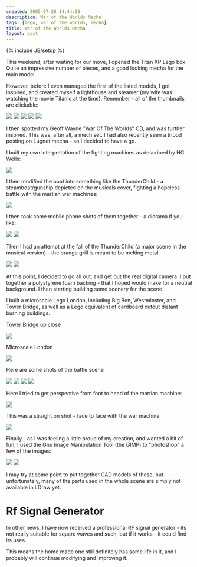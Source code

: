 ```yaml
---
created: 2005-07-28 14:44:08
description: War of the Worlds Mecha
tags: [lego, war of the worlds, mecha]
title: War of the Worlds Mecha
layout: post
---
```

{% include JB/setup %}

This weekend, after waiting for our move, I opened the Titan XP Lego box. Quite an impressive number of pieces, and a good looking mecha for the main model.

However, before I even managed the first of the listed models, I got inspired, and created myself a lighthouse and steamer (my wife was watching the movie Titanic at the time). Remember - all of the thumbnails are clickable:

<img   src="image288&amp;thumb=1"/>

<img   src="image289&amp;thumb=1"/>

<img   src="image291&amp;thumb=1"/>

<img   src="image292&amp;thumb=1"/>

<img   src="image295&amp;thumb=1"/>

I then spotted my Geoff Wayne "War Of The Worlds" CD, and was further inspired. This was, after all, a mech set. I had also recently seen a tripod posting on Lugnet mecha - so I decided to have a go.

I built my own interpretation of the fighting machines as described by HG Wells:

<img   src="image286&amp;thumb=1"/>

I then modified the boat into something like the ThunderChild - a steamboat/gunship depicted on the musicals cover, fighting a hopeless battle with the martian war machines:

<img   src="image284&amp;thumb=1"/>

I then took some mobile phone shots of them together - a diorama if you like:

<img   src="image285&amp;thumb=1"/>

<img   src="image283&amp;thumb=1"/>

Then I had an attempt at the fall of the ThunderChild (a major scene in the musical version) - the orange grill is meant to be melting metal.

<img src="image284&amp;thumb=1"/>

<img src="image284&amp;thumb=1"/>

At this point, I decided to go all out, and get out the real digital camera. I put together a polystyrene foam backing - that I hoped would make for a neutral background. I then starting building some scenery for the scene.

I built a microscale Lego London, including Big Ben, Westminster, and Tower Bridge, as well as a Lego equivalent of cardboard cutout distant burning buildings.

Tower Bridge up close

<img src="image290&amp;thumb=1"/>

Microscale London

<img src="image297&amp;thumb=1"/>

Here are some shots of the battle scene

<img src="image293&amp;thumb=1"/>
<img src="image298&amp;thumb=1"/>
<img src="image296&amp;thumb=1"/>
<img src="image303&amp;thumb=1"/>

Here I tried to get perspective from foot to head of the martian machine:

<img src="image294&amp;thumb=1"/>

This was a straight on shot - face to face with the war machine

<img src="image300&amp;thumb=1"/>

Finally - as I was feeling a little proud of my creation, and wanted a bit of fun, I used the Gnu Image Manipulation Tool (the GIMP) to "photoshop" a few of the images:

<img src="image299&amp;thumb=1"/>
<img src="image302&amp;thumb=1"/>


I may try at some point to put together CAD models of these, but unfortunately, many of the parts used in the whole scene are simply not available in LDraw yet.

# Rf Signal Generator

In other news, I have now received a professional RF signal generator - its not really suitable for square waves and such, but if it works - it could find its uses.

This means the home made one still definitely has some life in it, and I probably will continue modifying and improving it.
